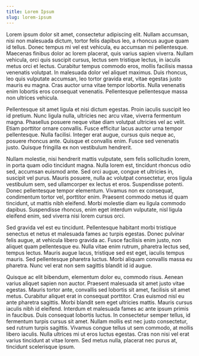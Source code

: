 ```yaml
---
title: Lorem Ipsum
slug: lorem-ipsum
---
```


Lorem ipsum dolor sit amet, consectetur adipiscing elit. Nullam accumsan, nisi non malesuada dictum, tortor felis dapibus leo, a rhoncus augue quam id tellus. Donec tempus mi vel est vehicula, eu accumsan mi pellentesque. Maecenas finibus dolor ac lorem placerat, quis varius sapien viverra. Nullam vehicula, orci quis suscipit cursus, lectus sem tristique lectus, in iaculis metus orci et lectus. Curabitur tempus commodo eros, mollis facilisis massa venenatis volutpat. In malesuada dolor vel aliquet maximus. Duis rhoncus, leo quis vulputate accumsan, leo tortor gravida erat, vitae egestas justo mauris eu magna. Cras auctor urna vitae tempor lobortis. Nulla venenatis enim lobortis eros consequat venenatis. Pellentesque pellentesque massa non ultrices vehicula.

Pellentesque sit amet ligula et nisi dictum egestas. Proin iaculis suscipit leo id pretium. Nunc ligula nulla, ultricies nec arcu vitae, viverra fermentum magna. Phasellus posuere neque vitae diam volutpat ultricies vel ac velit. Etiam porttitor ornare convallis. Fusce efficitur lacus auctor urna tempor pellentesque. Nulla facilisi. Integer erat augue, cursus quis neque ac, posuere rhoncus ante. Quisque et convallis enim. Fusce sed venenatis justo. Quisque fringilla ex non vestibulum hendrerit.

Nullam molestie, nisi hendrerit mattis vulputate, sem felis sollicitudin lorem, in porta quam odio tincidunt magna. Nulla lorem est, tincidunt rhoncus odio sed, accumsan euismod ante. Sed orci augue, congue et ultricies in, suscipit vel purus. Mauris posuere, nulla ac volutpat consectetur, eros ligula vestibulum sem, sed ullamcorper ex lectus et eros. Suspendisse potenti. Donec pellentesque tempor elementum. Vivamus non ex consequat, condimentum tortor vel, porttitor enim. Praesent commodo metus id quam tincidunt, ut mattis nibh eleifend. Morbi molestie diam eu ligula commodo dapibus. Suspendisse rhoncus, enim eget interdum vulputate, nisl ligula eleifend enim, sed viverra nisi lorem cursus orci.

Sed gravida vel est eu tincidunt. Pellentesque habitant morbi tristique senectus et netus et malesuada fames ac turpis egestas. Donec pulvinar felis augue, at vehicula libero gravida ac. Fusce facilisis enim justo, non aliquet quam pellentesque eu. Nulla vitae enim rutrum, pharetra lectus sed, tempus lectus. Mauris augue lacus, tristique sed est eget, iaculis tempus mauris. Sed pellentesque pharetra luctus. Morbi aliquam convallis massa eu pharetra. Nunc vel erat non sem sagittis blandit id id augue.

Quisque ac elit bibendum, elementum dolor eu, commodo risus. Aenean varius aliquet sapien non auctor. Praesent malesuada sit amet justo vitae egestas. Mauris tortor ante, convallis sed lobortis sit amet, facilisis sit amet metus. Curabitur aliquet erat in consequat porttitor. Cras euismod nisl eu ante pharetra sagittis. Morbi blandit sem eget ultricies mattis. Mauris cursus iaculis nibh id eleifend. Interdum et malesuada fames ac ante ipsum primis in faucibus. Duis consequat lobortis luctus. In consectetur semper tellus, id fermentum turpis cursus sit amet. Nullam mollis est nec justo consectetur, sed rutrum turpis sagittis. Vivamus congue tellus ut sem commodo, at mollis libero iaculis. Nulla ultrices mi ut eros luctus egestas. Cras non nisi vel erat varius tincidunt at vitae lorem. Sed metus nulla, placerat nec purus at, tincidunt scelerisque ipsum.
